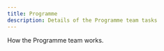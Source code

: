 ```yaml
---
title: Programme
description: Details of the Programme team tasks
---
```


How the Programme team works.
